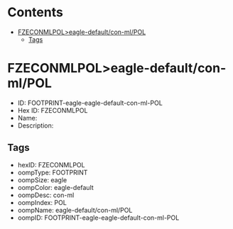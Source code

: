 



Contents
========

* [FZECONMLPOL>eagle-default/con-ml/POL](#fzeconmlpoleagle-defaultcon-mlpol)
	* [Tags](#tags)

# FZECONMLPOL>eagle-default/con-ml/POL

- ID: FOOTPRINT-eagle-eagle-default-con-ml-POL
- Hex ID: FZECONMLPOL
- Name: 
- Description: 

## Tags

- hexID: FZECONMLPOL
- oompType: FOOTPRINT
- oompSize: eagle
- oompColor: eagle-default
- oompDesc: con-ml
- oompIndex: POL
- oompName: eagle-default/con-ml/POL
- oompID: FOOTPRINT-eagle-eagle-default-con-ml-POL
